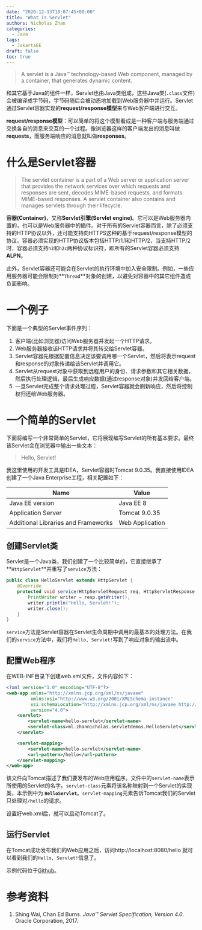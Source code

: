 ```yaml
---
date: "2020-12-13T18:07:45+08:00"
title: "What is Servlet"
authors: Nicholas Zhan
categories:
  - Java
tags:
  - JakartaEE
draft: false
toc: true
---
```

> A servlet is a Java™ technology-based Web component, managed by a container, that generates dynamic content.

和其它基于Java的组件一样，Servlet也由Java类组成，这些Java类(`.class`文件)会被编译成字节码，字节码随后会被动态地加载到Web服务器中并运行。Servlet通过Servlet容器实现的**request/response模型**来与Web客户端进行交互。

**request/response模型**：可以简单的将这个模型看成是一种客户端与服务端通过交换各自的消息来交互的一个过程。像浏览器这样的客户端发出的消息叫做**requests**，而服务端响应的消息就叫做**responses**。

# 什么是Servlet容器
> The servlet container is a part of a Web server or application server that provides the network services over which requests and responses are sent, decodes MIME-based requests, and formats MIME-based responses. A servlet container also contains and manages servlets through their lifecycle.

**容器(Container)**，又称**Servlet引擎(Servlet engine)**。它可以是Web服务器内置的，也可以是Web服务器中的插件。对于所有的Servlet容器而言，除了必须支持的HTTP协议以外，还可能支持向HTTPS这种的基于request/response模型的协议。容器必须实现的HTTP协议版本包括HTTP/1.1和HTTP/2，当支持HTTP/2时，容器必须支持`h2`和`h2c`两种协议标识符，即所有的Servlet容器必须支持**ALPN**。

此外，Servlet容器还可能会在Servlet的执行环境中加入安全限制。例如，一些应用服务器可能会限制对**`Thread`**对象的创建，以避免对容器中的其它组件造成负面影响。

# 一个例子
下面是一个典型的Servlet事件序列：
1. 客户端(比如浏览器)访问Web服务器并发起一个HTTP请求。
2. Web服务器接收该HTTP请求并将其转交给Servlet容器。
3. Servlet容器先根据配置信息决定该要调用哪一个Servlet，然后将表示request和response的对象传递给该Servlet并调用它。
4. Servlet从request对象中获取到远程用户的身份、请求参数和其它相关数据，然后执行处理逻辑，最后生成响应数据(通过response对象)并发回给客户端。
5. 一旦Servlet完成整个请求处理过程，Servlet容器就会刷新响应，然后将控制权归还给Web服务器。

# 一个简单的Servlet
下面将编写一个非常简单的Servlet，它将展现编写Servlet的所有基本要求。最终该Servlet会在浏览器中输出一些文本：
> Hello, Servlet!

我这里使用的开发工具是IDEA，Servlet容器时Tomcat 9.0.35。我直接使用IDEA创建了一个Java Enterprise工程，相关配置如下：

| Name                                | Value           |
| ----------------------------------- | --------------- |
| Java EE version                     | Java EE 8       |
| Application Server                  | Tomcat 9.0.35   |
| Additional Libraries and Frameworks | Web Application |

## 创建Servlet类
Servlet是一个Java类，我们创建了一个比较简单的，它直接继承了 **`HttpServlet`**并重写了`service`方法：
```Java
public class HelloServlet extends HttpServlet {
    @Override
    protected void service(HttpServletRequest req, HttpServletResponse resp) throws ServletException, IOException {
        PrintWriter writer = resp.getWriter();
        writer.println("Hello, Servlet!");
        writer.close();
    }
}
```
`service`方法是Servlet容器在Servlet生命周期中调用的最基本的处理方法。在我们的`service`方法中，我们将`Hello, Servlet!`写到了响应对象的输出流中。

## 配置Web程序
在WEB-INF目录下创建web.xml文件，文件内容如下：
```xml
<?xml version="1.0" encoding="UTF-8"?>
<web-app xmlns="http://xmlns.jcp.org/xml/ns/javaee"
         xmlns:xsi="http://www.w3.org/2001/XMLSchema-instance"
         xsi:schemaLocation="http://xmlns.jcp.org/xml/ns/javaee http://xmlns.jcp.org/xml/ns/javaee/web-app_4_0.xsd"
         version="4.0">
    <servlet>
        <servlet-name>hello-servlet</servlet-name>
        <servlet-class>ml.zhannicholas.servletdemos.HelloServlet</servlet-class>
    </servlet>

    <servlet-mapping>
        <servlet-name>hello-servlet</servlet-name>
        <url-pattern>/hello</url-pattern>
    </servlet-mapping>
</web-app>
```
该文件向Tomcat描述了我们要发布的Web应用程序。文件中的`servlet-name`表示所使用的Servlet的名字。`servlet-class`元素将该名称映射到一个Servlet的实现类，本示例中为 **`HelloServlet`**。`servlet-mapping`元素告诉Tomcat我们的Servlet只处理对`/hello`的请求。

设置好web.xml后，就可以启动Tomcat了。

## 运行Servlet
在Tomcat成功发布我们的Web应用之后，访问http://localhost:8080/hello 就可以看到我们的`Hello, Servlet!`信息了。

示例代码位于[Github](https://github.com/zhannicholas/java-demos/tree/master/jakarta-ee/servlet-demos)。

# 参考资料
1. Shing Wai, Chan Ed Burns. *Java™ Servlet Specification, Version 4.0*. Oracle Corporation, 2017.
